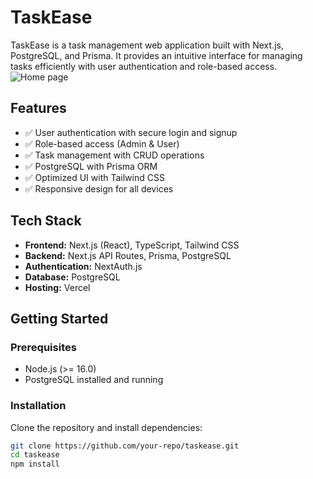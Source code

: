 # TaskEase

TaskEase is a task management web application built with Next.js, PostgreSQL, and Prisma. It provides an intuitive interface for managing tasks efficiently with user authentication and role-based access.
![Home page](https://github.com/user-attachments/assets/e86df427-67ab-436b-966c-a67a9d20bb6b)


## Features

- ✅ User authentication with secure login and signup
- ✅ Role-based access (Admin & User)
- ✅ Task management with CRUD operations
- ✅ PostgreSQL with Prisma ORM
- ✅ Optimized UI with Tailwind CSS
- ✅ Responsive design for all devices

## Tech Stack  

- **Frontend:** Next.js (React), TypeScript, Tailwind CSS
- **Backend:** Next.js API Routes, Prisma, PostgreSQL
- **Authentication:** NextAuth.js
- **Database:** PostgreSQL
- **Hosting:** Vercel

## Getting Started

### Prerequisites

- Node.js (>= 16.0)
- PostgreSQL installed and running

### Installation

Clone the repository and install dependencies:

```bash
git clone https://github.com/your-repo/taskease.git
cd taskease
npm install





